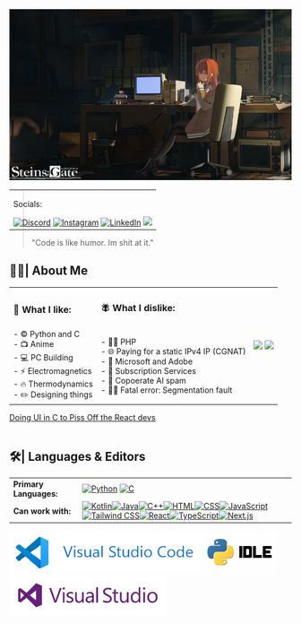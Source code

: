 <img src="kurisu.jpg">
<table align="right" valign="top" border="0" cellspacing="0" cellpadding="0">
  <tr>
    <td ><p>Socials:</p>
      <a href="https://discordapp.com/users/530883376048242698"><img src="https://img.shields.io/badge/Discord-0A66C2?style=flat-square&logo=discord&logoColor=white" alt="Discord"></a>
      <a href="https://www.instagram.com/wilson._.joe/"><img src="https://img.shields.io/badge/Instagram-0A66C2?style=flat-square&logo=instagram&logoColor=white" alt="Instagram"></a>
      <a href="https://www.linkedin.com/in/joseph-wilson-a665332a4/"><img src="https://img.shields.io/badge/LinkedIn-0A66C2?style=flat-square&logo=gitconnected&logoColor=white" alt="LinkedIn"></a>
      <a href="mailto:j0sephw1532@gmail.com?subject=Contact%20from%20GitHub&body=Hello%20Joseph%20Wilson,%0A%0AI%20saw%20your%20GitHub%20profile..."><img src="https://img.shields.io/badge/gmail-0A66C2?style=flat-square&logo=gmail&logoColor=white"></a></td>
      </tr></table>
<blockquote>"Code is like humor. Im shit at it."</blockquote>
<div align="center">
  <h2 align="left"> 😶‍🌫️| About Me </h2>
  <table>
    <tr>
      <td><h3>🌌 What I like:</h3></td>
      <td><h3>🪰 What I dislike:</h3></td>
      <td rowspan="2">
        <img src="https://media1.tenor.com/m/MArtmCi0hlMAAAAd/computer-science-c-code.gif" width="190">
        <img src="https://media1.tenor.com/m/TDJ0PSIAHREAAAAd/he-was-forced-to-use-php-php.gif" width="190">
      </td>
    </tr>
    <tr>
      <td align=left>
        - ©️ Python and C <br>
        - 📺 Anime <br>
        - 💻 PC Building <br>
        - ⚡ Electromagnetics <br>
        - 🔥 Thermodynamics <br>
        - ✏️ Designing things <br>
      </td>
      <td align=left>
        - 😵‍💫 PHP <br>
        - 🌐 Paying for a static IPv4 IP (CGNAT)<br>
        - 🐖 Microsoft and Adobe <br>
        - 🫰 Subscription Services <br>
        - 🤖 Copoerate AI spam <br>
        - 🧍‍♂️ Fatal error: Segmentation fault <br>
      </td>
    </tr>
  </table>
</div>
<a href="https://youtu.be/SRgLA8X5N_4">Doing UI in C to Piss Off the React devs</a>
<br>
<br>
<h2>🛠️| Languages & Editors </h2>
<div display="flex" align="left">
  <table align="centre">
    <tr>
      <td><strong>Primary Languages:</strong></td>
      <td>
        <a href="https://docs.python.org/3/"><img src="https://img.shields.io/badge/Python-3776AB?style=for-the-badge&logo=python&logoColor=white" alt="Python"></a>
        <a href="https://en.cppreference.com/w/c"><img src="https://img.shields.io/badge/C-00599C?style=for-the-badge&logo=c&logoColor=white" alt="C"></a>
      </td>
    </tr>
    <tr>
      <td><strong>Can work with:</strong></td>
      <td>
        <a href="https://kotlinlang.org/"><img src="https://img.shields.io/badge/Kotlin-7F52FF?style=for-the-badge&logo=kotlin&logoColor=white" alt="Kotlin"></a><a href="https://docs.oracle.com/en/java/"><img src="https://img.shields.io/badge/Java-007396?style=for-the-badge&logo=coffeescript&logoColor=white" alt="Java"></a><a href="https://en.cppreference.com/w/cpp"><img src="https://img.shields.io/badge/C%2B%2B-00599C?style=for-the-badge&logo=c%2B%2B&logoColor=white" alt="C++"></a><a href="https://developer.mozilla.org/en-US/docs/Web/HTML"><img src="https://img.shields.io/badge/HTML-E34F26?style=for-the-badge&logo=html5&logoColor=white" alt="HTML"></a><a href="https://developer.mozilla.org/en-US/docs/Web/CSS"><img src="https://img.shields.io/badge/CSS-1979F6?style=for-the-badge&logo=css3&logoColor=white" alt="CSS"></a><a href="https://developer.mozilla.org/en-US/docs/Web/JavaScript"><img src="https://img.shields.io/badge/JavaScript-F7AF1E?style=for-the-badge&logo=javascript&logoColor=white" alt="JavaScript"></a><a href="https://tailwindcss.com/"><img src="https://img.shields.io/badge/Tailwind_CSS-38B2AC?style=for-the-badge&logo=tailwind-css&logoColor=white" alt="Tailwind CSS"></a><a href="https://react.dev/"><img src="https://img.shields.io/badge/React-20232A?style=for-the-badge&logo=react&logoColor=61DAFB" alt="React"></a><a href="https://www.typescriptlang.org/"><img src="https://img.shields.io/badge/TypeScript-3178C6?style=for-the-badge&logo=typescript&logoColor=white" alt="TypeScript"></a><a href="https://nextjs.org/"><img src="https://img.shields.io/badge/Next.js-000000?style=for-the-badge&logo=nextdotjs&logoColor=white" alt="Next.js"></a>
      </td>
    </tr>
  </table>
  <a href="https://code.visualstudio.com/"><img src="vsc.png" height="75"></a><a href="https://python.org/"><img src="python_IDLE.jpg" height="75"></a><a href="https://visualstudio.microsoft.com/"><img src="visual_studio.jpg" height="75"></a>
</div>
